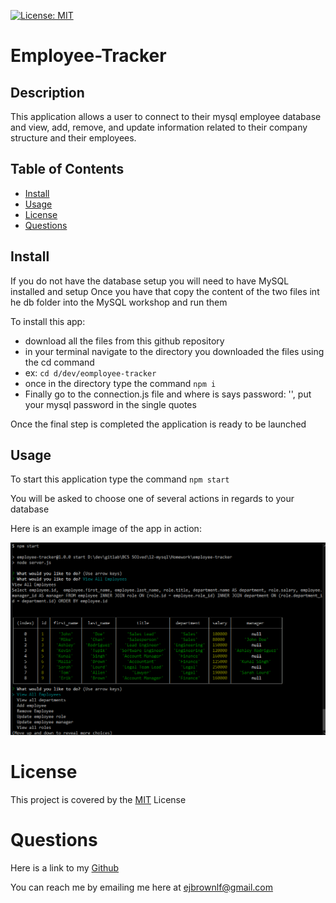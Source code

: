 [![License: MIT](https://img.shields.io/badge/License-MIT-yellow.svg)](https://opensource.org/licenses/MIT)

# Employee-Tracker

## Description 

This application allows a user to connect to their mysql employee database and view, add, remove, and update information related to their company structure and their employees.

## Table of Contents

* [Install](#install)
* [Usage](#usage)
* [License](#license)
* [Questions](#questions)

## Install

If you do not have the database setup you will need to have MySQL installed and setup
Once you have that copy the content of the two files int he db folder into the MySQL workshop and run them

To install this app:
* download all the files from this github repository
* in your terminal navigate to the directory you downloaded the files using the cd command 
* ex: ``cd d/dev/eomployee-tracker``
* once in the directory type the command ``npm i``
* Finally go to the connection.js file and where is says password: '', put your mysql password in the single quotes

Once the final step is completed the application is ready to be launched

## Usage 

To start this application type the command ``npm start``

You will be asked to choose one of several actions in regards to your database


Here is an example image of the app in action:

![Start of generated README](./images/Screenshot_2.png)


# License

This project is covered by the [MIT](https://opensource.org/licenses/MIT) License

# Questions

Here is a link to my [Github](https://github.com/ejbrownlf)

You can reach me by emailing me here at ejbrownlf@gmail.com



